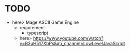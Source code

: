 # TODO
* here> Mage ASCII Game Engine
    * requirement
        * typescript
    * here> https://www.youtube.com/watch?v=B3uH517XbPs&ab_channel=LowLevelJavaScript
